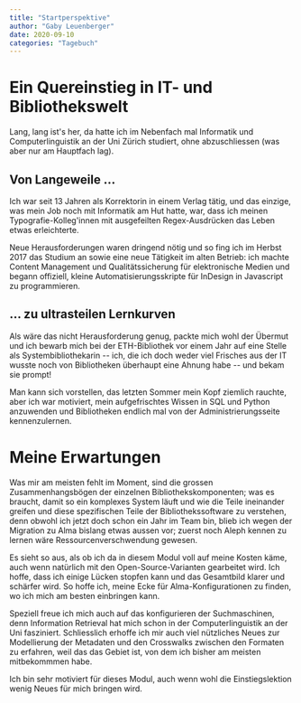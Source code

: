 ```yaml
---
title: "Startperspektive"
author: "Gaby Leuenberger"
date: 2020-09-10
categories: "Tagebuch"
---
```

# Ein Quereinstieg in IT- **und** Bibliothekswelt 

Lang, lang ist's her, da hatte ich im Nebenfach mal Informatik und
Computerlinguistik an der Uni Zürich studiert, ohne abzuschliessen
(was aber nur am Hauptfach lag).

## Von Langeweile ...
Ich war seit 13 Jahren als Korrektorin in einem Verlag tätig, und das
einzige, was mein Job noch mit Informatik am Hut hatte, war, dass ich
meinen Typografie-Kolleg'innen mit ausgefeilten Regex-Ausdrücken das
Leben etwas erleichterte.

Neue Herausforderungen waren dringend nötig und so fing ich im Herbst
2017 das Studium an sowie eine neue Tätigkeit im alten Betrieb: ich
machte Content Management und Qualitätssicherung für elektronische
Medien und begann offiziell, kleine Automatisierungsskripte für
InDesign in Javascript zu programmieren.

## ... zu ultrasteilen Lernkurven
Als wäre das nicht Herausforderung genug, packte mich wohl der Übermut und
ich bewarb mich bei der ETH-Bibliothek vor einem Jahr auf eine Stelle
als Systembibliothekarin -- ich, die ich doch weder viel Frisches aus
der IT wusste noch von Bibliotheken überhaupt eine Ahnung habe -- und bekam sie prompt!

Man kann sich vorstellen, das letzten Sommer mein Kopf ziemlich
rauchte, aber ich war motiviert, mein aufgefrischtes Wissen in SQL und
Python anzuwenden und Bibliotheken endlich mal von der
Administrierungsseite kennenzulernen.

# Meine Erwartungen
Was mir am meisten fehlt im Moment, sind die grossen
Zusammenhangsbögen der einzelnen Bibliothekskomponenten; was es
braucht, damit so ein komplexes System läuft und wie die Teile
ineinander greifen und diese spezifischen Teile der
Bibliothekssoftware zu verstehen, denn obwohl ich jetzt doch schon ein
Jahr im Team bin, blieb ich wegen der Migration zu Alma bislang
etwas aussen vor; zuerst noch Aleph kennen zu lernen wäre
Ressourcenverschwendung gewesen.

Es sieht so aus, als ob ich da in diesem Modul voll auf meine Kosten käme, auch wenn natürlich
mit den Open-Source-Varianten gearbeitet wird. Ich hoffe, dass ich einige Lücken stopfen kann und das Gesamtbild
klarer und schärfer wird. So hoffe ich, meine Ecke für
Alma-Konfigurationen zu finden, wo ich mich am besten einbringen kann.

Speziell freue ich mich auch auf das konfigurieren der Suchmaschinen,
denn Information Retrieval hat mich schon in der Computerlinguistik an
der Uni fasziniert. Schliesslich erhoffe ich mir auch viel nützliches
Neues 
zur Modellierung der Metadaten und den Crosswalks zwischen den
Formaten zu erfahren, weil das das Gebiet ist, von dem ich bisher am
meisten mitbekommmen habe.

Ich bin sehr motiviert für dieses Modul, auch wenn wohl die
Einstiegslektion wenig Neues für mich bringen wird.

